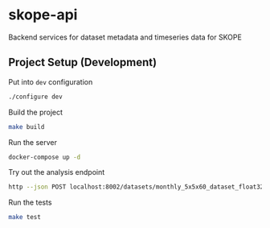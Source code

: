 # skope-api
Backend services for dataset metadata and timeseries data for SKOPE

## Project Setup (Development)

Put into `dev` configuration

```bash
./configure dev
```

Build the project

```bash
make build
```

Run the server

```bash
docker-compose up -d
```

Try out the analysis endpoint

```bash
http --json POST localhost:8002/datasets/monthly_5x5x60_dataset_float32_variable < req.json
```

Run the tests

```bash
make test
```
